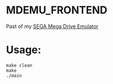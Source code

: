 # MDEMU_FRONTEND

Past of my [SEGA Mega Drive Emulator](https://github.com/hazzaaclark/MD68000)

# Usage:

```git clone 
make clean
make
./main
```
